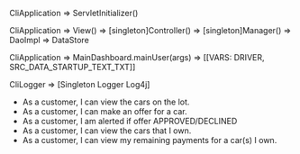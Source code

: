 CliApplication => ServletInitializer()

CliApplication => 
    View() => 
        [singleton]Controller() => 
            [singleton]Manager()  => 
                DaoImpl => DataStore

CliApplication =>
    MainDashboard.mainUser(args) => [[VARS: DRIVER, SRC_DATA_STARTUP_TEXT_TXT]]

CliLogger => [Singleton Logger Log4j]
* As a customer, I can view the cars on the lot. 
* As a customer, I can make an offer for a car. 
* As a customer, I am alerted if offer APPROVED/DECLINED
* As a customer, I can view the cars that I own. 
* As a customer, I can view my remaining payments for a car(s) I own.